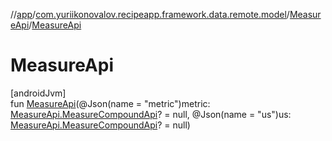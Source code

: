 //[app](../../../index.md)/[com.yuriikonovalov.recipeapp.framework.data.remote.model](../index.md)/[MeasureApi](index.md)/[MeasureApi](-measure-api.md)

# MeasureApi

[androidJvm]\
fun [MeasureApi](-measure-api.md)(@Json(name = &quot;metric&quot;)metric: [MeasureApi.MeasureCompoundApi](-measure-compound-api/index.md)? = null, @Json(name = &quot;us&quot;)us: [MeasureApi.MeasureCompoundApi](-measure-compound-api/index.md)? = null)
